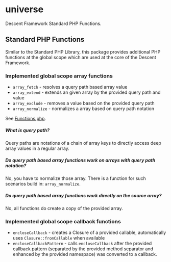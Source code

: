 # universe
Descent Framework Standard PHP Functions.

## Standard PHP Functions

Similar to the Standard PHP Library, this package provides additional
PHP functions at the global scope which are used at the core of the 
Descent Framework.

### Implemented global scope array functions

- `array_fetch` - resolves a query path based array value
- `array_extend` - extends an given array by the provided query path and value
- `array_exclude` - removes a value based on the provided query path
- `array_normalize` - normalizes a array based on query path notation

See [Functions.php](functions.php).
 
##### What is query path?

Query paths are notations of a chain of array keys to directly access
deep array values in a regular array.

##### Do query path based array functions work on arrays with query path notation?

No, you have to normalize those array. There is a function for such
scenarios build in: `array_normalize`.

##### Do query path based array functions work directly on the source array?

No, all functions do create a copy of the provided array.

### Implemented global scope callback functions

- `encloseCallback` - creates a Closure of a provided callable, automatically uses `Closure::fromCallable` when available
- `encloseCallbackPattern` - calls `encloseCallback` after the provided callback pattern (separated by the provided method separator and enhanced by the provided namespace) was converted to a callback.
